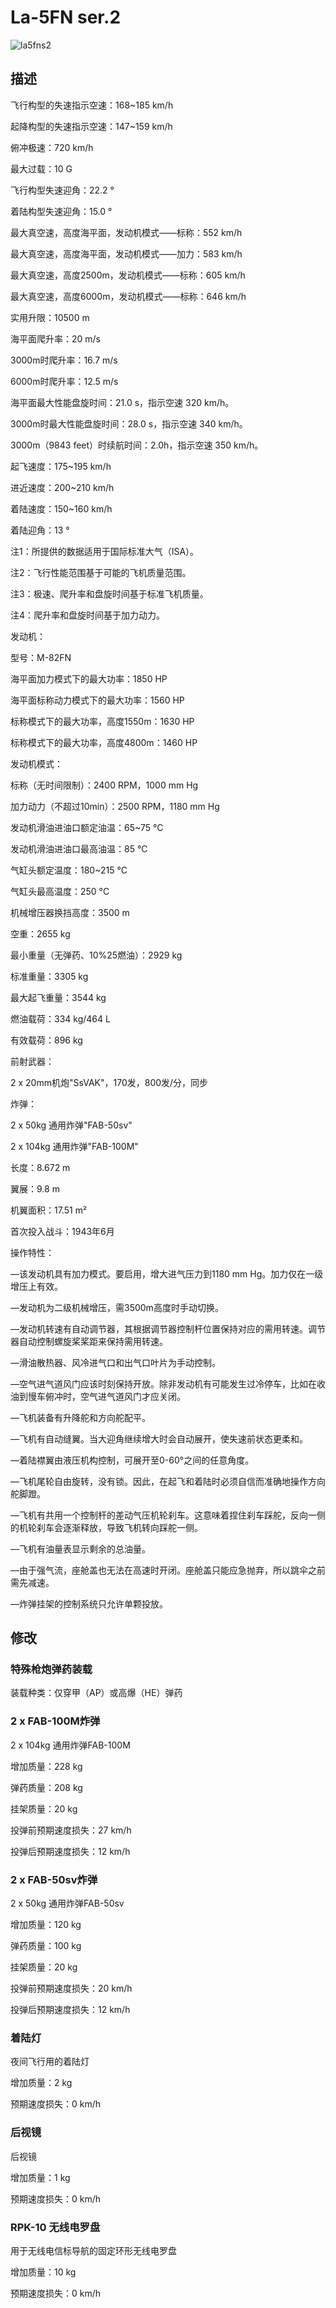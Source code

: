# La-5FN ser.2  
  
![la5fns2](../images/la5fns2.png)  
  
## 描述  
  
飞行构型的失速指示空速：168~185 km/h  
起降构型的失速指示空速：147~159 km/h  
俯冲极速：720 km/h  
最大过载：10 G  
飞行构型失速迎角：22.2 °  
着陆构型失速迎角：15.0 °  
  
最大真空速，高度海平面，发动机模式——标称：552 km/h  
最大真空速，高度海平面，发动机模式——加力：583 km/h  
最大真空速，高度2500m，发动机模式——标称：605 km/h  
最大真空速，高度6000m，发动机模式——标称：646 km/h  
  
实用升限：10500 m  
海平面爬升率：20 m/s  
3000m时爬升率：16.7 m/s  
6000m时爬升率：12.5 m/s  
  
海平面最大性能盘旋时间：21.0 s，指示空速 320 km/h。  
3000m时最大性能盘旋时间：28.0 s，指示空速 340 km/h。  
  
3000m（9843 feet）时续航时间：2.0h，指示空速 350 km/h。  
  
起飞速度：175~195 km/h  
进近速度：200~210 km/h  
着陆速度：150~160 km/h  
着陆迎角：13 °  
  
注1：所提供的数据适用于国际标准大气（ISA）。  
注2：飞行性能范围基于可能的飞机质量范围。  
注3：极速、爬升率和盘旋时间基于标准飞机质量。  
注4：爬升率和盘旋时间基于加力动力。  
  
发动机：  
型号：M-82FN  
海平面加力模式下的最大功率：1850 HP  
海平面标称动力模式下的最大功率：1560 HP  
标称模式下的最大功率，高度1550m：1630 HP  
标称模式下的最大功率，高度4800m：1460 HP  
  
发动机模式：  
标称（无时间限制）：2400 RPM，1000 mm Hg  
加力动力（不超过10min）：2500 RPM，1180 mm Hg  
  
发动机滑油进油口额定油温：65~75 °C  
发动机滑油进油口最高油温：85 °C  
气缸头额定温度：180~215 °C  
气缸头最高温度：250 °C  
  
机械增压器换挡高度：3500 m  
  
空重：2655 kg  
最小重量（无弹药、10%25燃油）：2929 kg  
标准重量：3305 kg  
最大起飞重量：3544 kg  
燃油载荷：334 kg/464 L  
有效载荷：896 kg  
  
前射武器：  
2 x 20mm机炮"SsVAK"，170发，800发/分，同步  
  
炸弹：  
2 x 50kg 通用炸弹"FAB-50sv"  
2 x 104kg 通用炸弹"FAB-100M"  
  
长度：8.672 m  
翼展：9.8 m  
机翼面积：17.51 m²  
  
首次投入战斗：1943年6月  
  
操作特性：  
—该发动机具有加力模式。要启用，增大进气压力到1180 mm Hg。加力仅在一级增压上有效。  
—发动机为二级机械增压，需3500m高度时手动切换。  
—发动机转速有自动调节器，其根据调节器控制杆位置保持对应的需用转速。调节器自动控制螺旋桨桨距来保持需用转速。  
—滑油散热器、风冷进气口和出气口叶片为手动控制。  
—空气进气道风门应该时刻保持开放。除非发动机有可能发生过冷停车，比如在收油到慢车俯冲时，空气进气道风门才应关闭。  
—飞机装备有升降舵和方向舵配平。  
—飞机有自动缝翼。当大迎角继续增大时会自动展开，使失速前状态更柔和。  
—着陆襟翼由液压机构控制，可展开至0-60°之间的任意角度。  
—飞机尾轮自由旋转，没有锁。因此，在起飞和着陆时必须自信而准确地操作方向舵脚蹬。  
—飞机有共用一个控制杆的差动气压机轮刹车。这意味着捏住刹车踩舵，反向一侧的机轮刹车会逐渐释放，导致飞机转向踩舵一侧。  
—飞机有油量表显示剩余的总油量。  
—由于强气流，座舱盖也无法在高速时开闭。座舱盖只能应急抛弃，所以跳伞之前需先减速。  
—炸弹挂架的控制系统只允许单颗投放。  
  
## 修改  
  
  
### 特殊枪炮弹药装载  
  
装载种类：仅穿甲（AP）或高爆（HE）弹药  
  
### 2 x FAB-100M炸弹  
  
2 x 104kg 通用炸弹FAB-100M  
增加质量：228 kg  
弹药质量：208 kg  
挂架质量：20 kg  
投弹前预期速度损失：27 km/h  
投弹后预期速度损失：12 km/h  
  
### 2 x FAB-50sv炸弹  
  
2 x 50kg 通用炸弹FAB-50sv  
增加质量：120 kg  
弹药质量：100 kg  
挂架质量：20 kg  
投弹前预期速度损失：20 km/h  
投弹后预期速度损失：12 km/h  
  
### 着陆灯  
  
夜间飞行用的着陆灯  
增加质量：2 kg  
预期速度损失：0 km/h  
  
### 后视镜  
  
后视镜  
增加质量：1 kg  
预期速度损失：0 km/h  
  
### RPK-10 无线电罗盘  
  
用于无线电信标导航的固定环形无线电罗盘  
增加质量：10 kg  
预期速度损失：0 km/h  